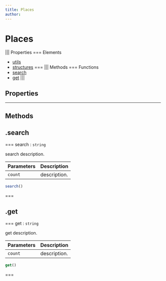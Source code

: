 ```yaml
---
title: Places
author:
---
```


# Places

||| Properties
=== Elements
- [utils](#utils)
- [structures](#structures)
===
||| Methods
=== Functions
- [search](#search)
- [get](#get)
|||
## Properties
---
## Methods
## .search

=== search : `string`

search description.

Parameters | Description
--- | ---
`count` | description.

```javascript Example.js
search()
```
===

## .get

=== get : `string`

get description.

Parameters | Description
--- | ---
`count` | description.

```javascript Example.js
get()
```
===

